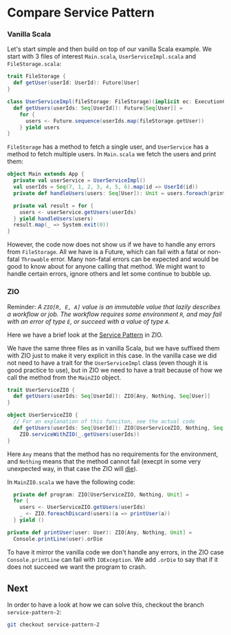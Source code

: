 # Compare Service Pattern
### Vanilla Scala
Let's start simple and then build on top of our vanilla Scala example. We
start with 3 files of interest `Main.scala`, `UserServiceImpl.scala` and `FileStorage.scala`:
```scala
trait FileStorage {
  def getUser(userId: UserId): Future[User]
}

class UserServiceImpl(fileStorage: FileStorage)(implicit ec: ExecutionContext) {
  def getUsers(userIds: Seq[UserId]): Future[Seq[User]] =
    for {
      users <- Future.sequence(userIds.map(fileStorage.getUser))
    } yield users
}
```
`FileStorage` has a method to fetch a single user, and `UserService` has a method to
fetch multiple users. In `Main.scala` we fetch the users and print them:
```scala
object Main extends App {
  private val userService = UserServiceImpl()
  val userIds = Seq(7, 1, 2, 3, 4, 5, 6).map(id => UserId(id))
  private def handleUsers(users: Seq[User]): Unit = users.foreach(println)

  private val result = for {
    users <- userService.getUsers(userIds)
  } yield handleUsers(users)
  result.map(_ => System.exit(0))
}
```
However, the code now does not show us if we have to handle any errors from `FileStorage`. All we have
is a Future, which can fail with a fatal or non-fatal `Throwable` error. Many non-fatal errors can be 
expected and would be good to know about for anyone calling that method. We might want to handle 
certain errors, ignore others and let some continue to bubble up.

### ZIO
Reminder:
*A `ZIO[R, E, A]` value is an immutable value that lazily describes a workflow or job. The
workflow requires some environment `R`, and may fail with an error of type `E`, or succeed
with a value of type `A`.*

Here we have a brief look at the [Service Pattern](https://zio.dev/reference/service-pattern/)
in ZIO.

We have the same three files as in vanilla Scala, but we have suffixed them with ZIO just to make it
very explicit in this case. In the vanilla case we did not need to have a trait for the `UserServiceImpl`
class (even though it is good practice to use), but in ZIO we need to have a trait because of
how we call the method from the `MainZIO` object.
```scala
trait UserServiceZIO {
  def getUsers(userIds: Seq[UserId]): ZIO[Any, Nothing, Seq[User]]
}

object UserServiceZIO {
  // For an explanation of this funciton, see the actual code
  def getUsers(userIds: Seq[UserId]): ZIO[UserServiceZIO, Nothing, Seq[User]] =
    ZIO.serviceWithZIO(_.getUsers(userIds))
}
```

Here `Any` means that the method has no requirements for the environment, and `Nothing` means that
the method cannot fail (execpt in some very unexpected way, in that case the ZIO will 
[die](https://zio.dev/reference/core/cause/#die)). 

In `MainZIO.scala` we have the following code:
```scala
  private def program: ZIO[UserServiceZIO, Nothing, Unit] =
  for {
    users <- UserServiceZIO.getUsers(userIds)
    _ <- ZIO.foreachDiscard(users)(a => printUser(a))
  } yield ()

private def printUser(user: User): ZIO[Any, Nothing, Unit] =
  Console.printLine(user).orDie
```

To have it mirror the vanilla code we don't handle any errors, in the ZIO case `Console.printLine`
can fail with `IOException`. We add `.orDie` to say that if it does not succeed we want the program 
to crash. 


## Next
In order to have a look at how we can solve this, checkout the branch `service-pattern-2`:
```bash
git checkout service-pattern-2
```